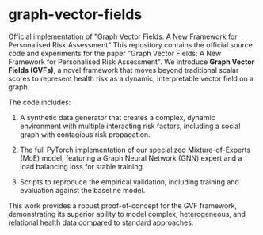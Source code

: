 # graph-vector-fields
Official implementation of "Graph Vector Fields: A New Framework for Personalised Risk Assessment"
This repository contains the official source code and experiments for the paper "Graph Vector Fields: A New Framework for Personalised Risk Assessment". We introduce **Graph Vector Fields (GVFs)**, a novel framework that moves beyond traditional scalar scores to represent health risk as a dynamic, interpretable vector field on a graph.

The code includes:

1) A synthetic data generator that creates a complex, dynamic environment with multiple interacting risk factors, including a social graph with contagious risk propagation.

2) The full PyTorch implementation of our specialized Mixture-of-Experts (MoE) model, featuring a Graph Neural Network (GNN) expert and a load balancing loss for stable training.

3) Scripts to reproduce the empirical validation, including training and evaluation against the baseline model.

This work provides a robust proof-of-concept for the GVF framework, demonstrating its superior ability to model complex, heterogeneous, and relational health data compared to standard approaches.
